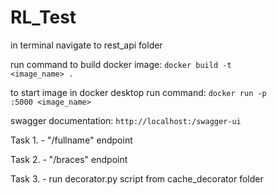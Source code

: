 # RL_Test

in terminal navigate to rest_api folder

run command to build docker image:
<code>docker build -t <image_name> .</code>

to start image in docker desktop run command:
<code>docker run -p <port>:5000 <image_name></code>

swagger documentation: <code>http://localhost:<port>/swagger-ui</code>

Task 1. - "/fullname" endpoint

Task 2. - "/braces" endpoint

Task 3. - run decorator.py script from cache_decorator folder
